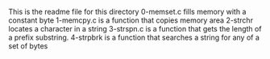 This is the readme file for this directory
0-memset.c fills memory with a constant byte
1-memcpy.c is a function that copies memory area
2-strchr locates a character in a string
3-strspn.c is a function that gets the length of a prefix substring.
4-strpbrk is a function that searches a string for any of a set of bytes
